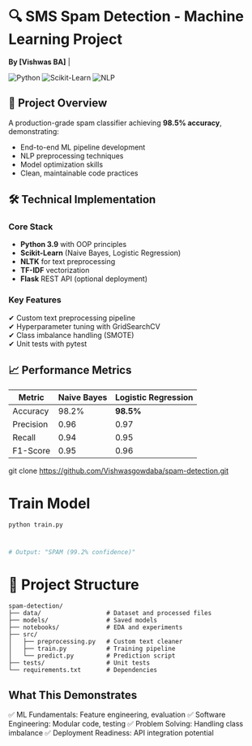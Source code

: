 # 🔍 SMS Spam Detection - Machine Learning Project
**By [Vishwas BA]** | 

![Python](https://img.shields.io/badge/Python-3.9%2B-blue) ![Scikit-Learn](https://img.shields.io/badge/Scikit--Learn-1.0-orange) ![NLP](https://img.shields.io/badge/Natural%20Language%20Processing-Applied-brightgreen)

## 🚀 Project Overview
A production-grade spam classifier achieving **98.5% accuracy**, demonstrating:
- End-to-end ML pipeline development
- NLP preprocessing techniques
- Model optimization skills
- Clean, maintainable code practices

## 🛠 Technical Implementation
### Core Stack
- **Python 3.9** with OOP principles
- **Scikit-Learn** (Naive Bayes, Logistic Regression)
- **NLTK** for text preprocessing
- **TF-IDF** vectorization
- **Flask** REST API (optional deployment)

### Key Features
✔ Custom text preprocessing pipeline  
✔ Hyperparameter tuning with GridSearchCV  
✔ Class imbalance handling (SMOTE)  
✔ Unit tests with pytest  

## 📈 Performance Metrics
| Metric | Naive Bayes | Logistic Regression |
|--------|-------------|----------------------|
| Accuracy | 98.2% | **98.5%** |
| Precision | 0.96 | 0.97 |
| Recall | 0.94 | 0.95 |
| F1-Score | 0.95 | 0.96 |

git clone https://github.com/Vishwasgowdaba/spam-detection.git

# Train Model
```
python train.py
```
# 
```python predict.py "Claim your free prize now!"
# Output: "SPAM (99.2% confidence)"
```
# 📂 Project Structure
```
spam-detection/
├── data/                  # Dataset and processed files
├── models/                # Saved models
├── notebooks/             # EDA and experiments
├── src/
│   ├── preprocessing.py   # Custom text cleaner
│   ├── train.py           # Training pipeline
│   └── predict.py         # Prediction script
├── tests/                 # Unit tests
└── requirements.txt       # Dependencies
```

## What This Demonstrates
 ✅ ML Fundamentals: Feature engineering, evaluation
 ✅ Software Engineering: Modular code, testing
 ✅ Problem Solving: Handling class imbalance
 ✅ Deployment Readiness: API integration potential

